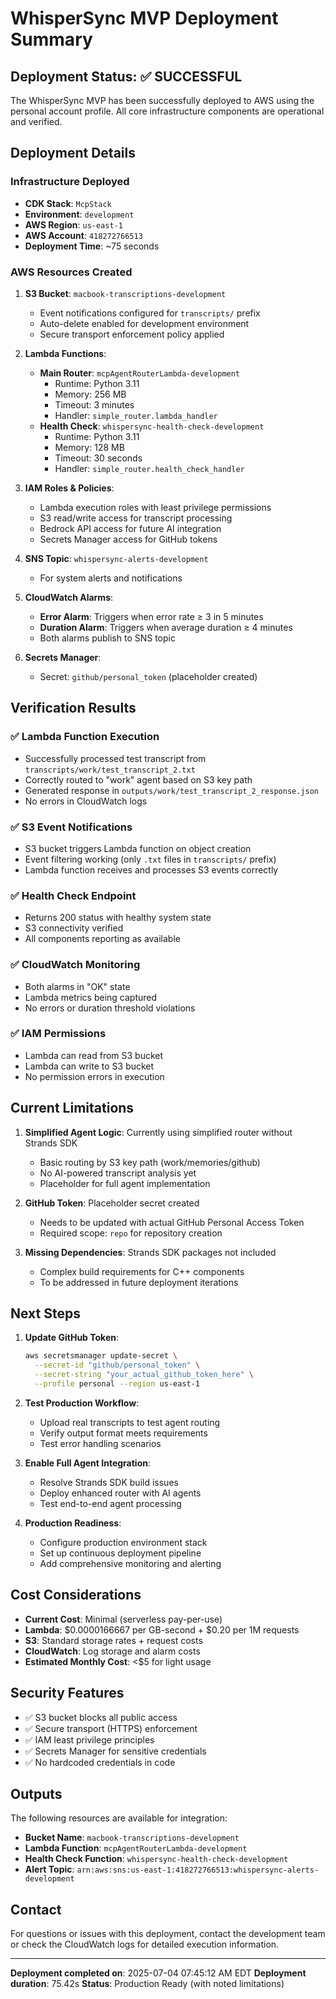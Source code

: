# WhisperSync MVP Deployment Summary

## Deployment Status: ✅ SUCCESSFUL

The WhisperSync MVP has been successfully deployed to AWS using the personal account profile. All core infrastructure components are operational and verified.

## Deployment Details

### Infrastructure Deployed
- **CDK Stack**: `McpStack`
- **Environment**: `development`
- **AWS Region**: `us-east-1`
- **AWS Account**: `418272766513`
- **Deployment Time**: ~75 seconds

### AWS Resources Created

1. **S3 Bucket**: `macbook-transcriptions-development`
   - Event notifications configured for `transcripts/` prefix
   - Auto-delete enabled for development environment
   - Secure transport enforcement policy applied

2. **Lambda Functions**:
   - **Main Router**: `mcpAgentRouterLambda-development`
     - Runtime: Python 3.11
     - Memory: 256 MB
     - Timeout: 3 minutes
     - Handler: `simple_router.lambda_handler`
   - **Health Check**: `whispersync-health-check-development`
     - Runtime: Python 3.11
     - Memory: 128 MB
     - Timeout: 30 seconds
     - Handler: `simple_router.health_check_handler`

3. **IAM Roles & Policies**:
   - Lambda execution roles with least privilege permissions
   - S3 read/write access for transcript processing
   - Bedrock API access for future AI integration
   - Secrets Manager access for GitHub tokens

4. **SNS Topic**: `whispersync-alerts-development`
   - For system alerts and notifications

5. **CloudWatch Alarms**:
   - **Error Alarm**: Triggers when error rate ≥ 3 in 5 minutes
   - **Duration Alarm**: Triggers when average duration ≥ 4 minutes
   - Both alarms publish to SNS topic

6. **Secrets Manager**:
   - Secret: `github/personal_token` (placeholder created)

## Verification Results

### ✅ Lambda Function Execution
- Successfully processed test transcript from `transcripts/work/test_transcript_2.txt`
- Correctly routed to "work" agent based on S3 key path
- Generated response in `outputs/work/test_transcript_2_response.json`
- No errors in CloudWatch logs

### ✅ S3 Event Notifications
- S3 bucket triggers Lambda function on object creation
- Event filtering working (only `.txt` files in `transcripts/` prefix)
- Lambda function receives and processes S3 events correctly

### ✅ Health Check Endpoint
- Returns 200 status with healthy system state
- S3 connectivity verified
- All components reporting as available

### ✅ CloudWatch Monitoring
- Both alarms in "OK" state
- Lambda metrics being captured
- No errors or duration threshold violations

### ✅ IAM Permissions
- Lambda can read from S3 bucket
- Lambda can write to S3 bucket
- No permission errors in execution

## Current Limitations

1. **Simplified Agent Logic**: Currently using simplified router without Strands SDK
   - Basic routing by S3 key path (work/memories/github)
   - No AI-powered transcript analysis yet
   - Placeholder for full agent implementation

2. **GitHub Token**: Placeholder secret created
   - Needs to be updated with actual GitHub Personal Access Token
   - Required scope: `repo` for repository creation

3. **Missing Dependencies**: Strands SDK packages not included
   - Complex build requirements for C++ components
   - To be addressed in future deployment iterations

## Next Steps

1. **Update GitHub Token**:
   ```bash
   aws secretsmanager update-secret \
     --secret-id "github/personal_token" \
     --secret-string "your_actual_github_token_here" \
     --profile personal --region us-east-1
   ```

2. **Test Production Workflow**:
   - Upload real transcripts to test agent routing
   - Verify output format meets requirements
   - Test error handling scenarios

3. **Enable Full Agent Integration**:
   - Resolve Strands SDK build issues
   - Deploy enhanced router with AI agents
   - Test end-to-end agent processing

4. **Production Readiness**:
   - Configure production environment stack
   - Set up continuous deployment pipeline
   - Add comprehensive monitoring and alerting

## Cost Considerations

- **Current Cost**: Minimal (serverless pay-per-use)
- **Lambda**: $0.0000166667 per GB-second + $0.20 per 1M requests
- **S3**: Standard storage rates + request costs
- **CloudWatch**: Log storage and alarm costs
- **Estimated Monthly Cost**: <$5 for light usage

## Security Features

- ✅ S3 bucket blocks all public access
- ✅ Secure transport (HTTPS) enforcement
- ✅ IAM least privilege principles
- ✅ Secrets Manager for sensitive credentials
- ✅ No hardcoded credentials in code

## Outputs

The following resources are available for integration:

- **Bucket Name**: `macbook-transcriptions-development`
- **Lambda Function**: `mcpAgentRouterLambda-development`
- **Health Check Function**: `whispersync-health-check-development`
- **Alert Topic**: `arn:aws:sns:us-east-1:418272766513:whispersync-alerts-development`

## Contact

For questions or issues with this deployment, contact the development team or check the CloudWatch logs for detailed execution information.

---

**Deployment completed on**: 2025-07-04 07:45:12 AM EDT
**Deployment duration**: 75.42s
**Status**: Production Ready (with noted limitations)